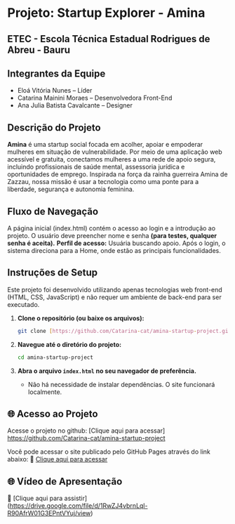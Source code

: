 # Projeto: Startup Explorer - Amina

## ETEC - Escola Técnica Estadual Rodrigues de Abreu - Bauru

## Integrantes da Equipe
* Eloá Vitória Nunes – Líder
* Catarina Mainini Moraes – Desenvolvedora Front-End
* Ana Julia Batista Cavalcante – Designer

## Descrição do Projeto
**Amina** é uma startup social focada em acolher, apoiar e empoderar mulheres em situação de vulnerabilidade. Por meio de uma aplicação web acessível e gratuita, conectamos mulheres a uma rede de apoio segura, incluindo profissionais de saúde mental, assessoria jurídica e oportunidades de emprego. Inspirada na força da rainha guerreira Amina de Zazzau, nossa missão é usar a tecnologia como uma ponte para a liberdade, segurança e autonomia feminina.

## Fluxo de Navegação
A página inicial (index.html) contém o acesso ao login e a introdução ao projeto.
O usuário deve preencher nome e senha **(para testes, qualquer senha é aceita).**
**Perfil de acesso:** Usuária buscando apoio.
Após o login, o sistema direciona para a Home, onde estão as principais funcionalidades.

## Instruções de Setup
Este projeto foi desenvolvido utilizando apenas tecnologias web front-end (HTML, CSS, JavaScript) e não requer um ambiente de back-end para ser executado.

1.  **Clone o repositório (ou baixe os arquivos):**
    ```bash
    git clone [https://github.com/Catarina-cat/amina-startup-project.git](https://github.com/Catarina-cat/amina-startup-project.git)
    ```

2.  **Navegue até o diretório do projeto:**
    ```bash
    cd amina-startup-project
    ```

3.  **Abra o arquivo `index.html` no seu navegador de preferência.**
    * Não há necessidade de instalar dependências. O site funcionará localmente.

## 🌐 Acesso ao Projeto

Acesse o projeto no github:
[Clique aqui para acessar] https://github.com/Catarina-cat/amina-startup-project

Você pode acessar o site publicado pelo GitHub Pages através do link abaixo:
🔗 [Clique aqui para acessar](https://catarina-cat.github.io/amina-startup-project/)

## 🌐 Vídeo de Apresentação
🔗 [Clique aqui para assistir] (https://drive.google.com/file/d/1RwZJ4vbrnLql-R90AfrW01G3EPntVYuj/view)
